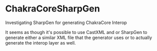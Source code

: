# ChakraCoreSharpGen
Investigating SharpGen for generating ChakraCore Interop

It seems as though it's possible to use CastXML and or SharpGen to generate either a similar XML file that the generator uses or to actually generate the interop layer as well.
